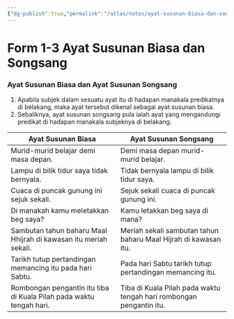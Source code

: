```yaml
---
{"dg-publish":true,"permalink":"/atlas/notes/ayat-susunan-biasa-dan-songsang/","tags":["Tuition/BM/Material"]}
---
```


# Form 1-3 Ayat Susunan Biasa dan Songsang

### Ayat Susunan Biasa dan Ayat Susunan Songsang
1. Apabila subjek dalam sesuatu ayat itu di hadapan manakala predikatnya di belakang, maka ayat tersebut dikenal sebagai ayat susunan biasa.  
2. Sebaliknya, ayat susunan songsang pula ialah ayat yang mengandungi predikat di hadapan manakala subjeknya di belakang.  

|Ayat Susunan Biasa|Ayat Susunan Songsang|
|--------------------|------------------------|
|Murid-murid belajar demi masa depan.|Demi masa depan murid-murid belajar.|
|Lampu di bilik tidur saya tidak bernyala.|Tidak bernyala lampu di bilik tidur saya.|
|Cuaca di puncak gunung ini sejuk sekali.|Sejuk sekali cuaca di puncak gunung ini.|
|Di manakah kamu meletakkan beg saya?|Kamu letakkan beg saya di mana?|
|Sambutan tahun baharu Maal Hhijrah di kawasan itu meriah sekali.|Meriah sekali sambutan tahun baharu Maal Hijrah di kawasan itu.|
|Tarikh tutup pertandingan memancing itu pada hari Sabtu.|Pada hari Sabtu tarikh tutup pertandingan memancing itu.|
|Rombongan pengantin itu tiba di Kuala Pilah pada waktu tengah hari.|Tiba di Kuala Pilah pada waktu tengah hari rombongan pengantin itu.|
